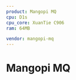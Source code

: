 ```yaml
---
product: Mangopi MQ
cpu: D1s
cpu_core: XuanTie C906
ram: 64MB

vendor: mangopi-mq
---
```


# Mangopi MQ

